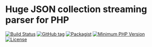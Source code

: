 Huge JSON collection streaming parser for PHP
=============================

[![Build Status](https://travis-ci.org/1105-6601/huge-json-collection-streaming-parser.png?branch=master)](https://travis-ci.org/1105-6601/huge-json-collection-streaming-parser)
[![GitHub tag](https://img.shields.io/github/tag/1105-6601/huge-json-collection-streaming-parser.svg?label=latest)](https://packagist.org/packages/suemitsu/huge-json-collection-streaming-parser) 
[![Packagist](https://img.shields.io/packagist/dt/1105-6601/huge-json-collection-streaming-parser.svg)](https://packagist.org/packages/suemitsu/huge-json-collection-streaming-parser)
[![Minimum PHP Version](http://img.shields.io/badge/php-%3E%3D%207.0-8892BF.svg)](https://php.net/)
[![License](https://img.shields.io/packagist/l/1105-6601/huge-json-collection-streaming-parser.svg)](https://packagist.org/packages/suemitsu/huge-json-collection-streaming-parser)

